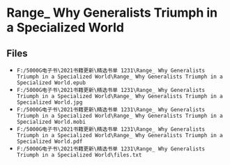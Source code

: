 # Range_ Why Generalists Triumph in a Specialized World

## Files

- `F:/5000G电子书\2021书籍更新\精选书单 1231\Range_ Why Generalists Triumph in a Specialized World\Range_ Why Generalists Triumph in a Specialized World.epub`
- `F:/5000G电子书\2021书籍更新\精选书单 1231\Range_ Why Generalists Triumph in a Specialized World\Range_ Why Generalists Triumph in a Specialized World.jpg`
- `F:/5000G电子书\2021书籍更新\精选书单 1231\Range_ Why Generalists Triumph in a Specialized World\Range_ Why Generalists Triumph in a Specialized World.mobi`
- `F:/5000G电子书\2021书籍更新\精选书单 1231\Range_ Why Generalists Triumph in a Specialized World\Range_ Why Generalists Triumph in a Specialized World.pdf`
- `F:/5000G电子书\2021书籍更新\精选书单 1231\Range_ Why Generalists Triumph in a Specialized World\files.txt`
